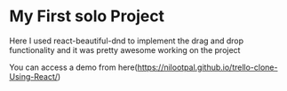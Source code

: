# My First solo Project

Here I used react-beautiful-dnd to implement the drag and drop functionality and it was pretty awesome working on the project

You can access a demo from here(https://nilootpal.github.io/trello-clone-Using-React/)
